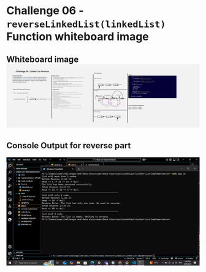 # Challenge 06 - `reverseLinkedList(linkedList)` Function whiteboard image

## Whiteboard image ![insertAt function](../docs/reverse-whiteboard.jpg)

## Console Output for reverse part

![Console Output](../docs/console-output-reverse.png)
